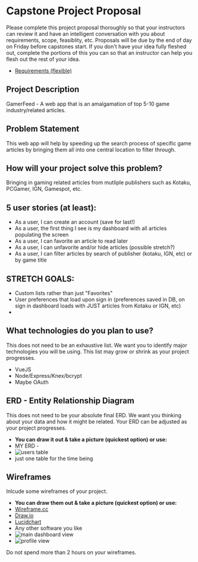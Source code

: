 # Capstone Project Proposal

Please complete this project proposal thoroughly so that your instructors can review it and have an intelligent conversation with you about requirements, scope, feasiblity, etc. Proposals will be due by the end of day on Friday before capstones start. If you don't have your idea fully fleshed out, complete the portions of this you can so that an instructor can help you flesh out the rest of your idea.

* [Requirements (flexible)](https://gist.github.com/matt-winzer/745abaadb509371dfee2a756c8da0c5e)

## Project Description
GamerFeed - A web app that is an amalgamation of top 5-10 game industry/related articles. 


## Problem Statement
This web app will help by speeding up the search process of specific game articles by bringing them all into one central location to filter through.


## How will your project solve this problem?
Bringing in gaming related articles from mutliple publishers such as Kotaku, PCGamer, IGN, Gamespot, etc.


## 5 user stories (at least):

* As a user, I can create an account (save for last!)
* As a user, the first thing I see is my dashboard with all articles populating the screen
* As a user, I can favorite an article to read later
* As a user, I can unfavorite and/or hide articles (possible stretch?)
* As a user, I can filter articles by search of publisher (kotaku, IGN, etc) or by game title

## STRETCH GOALS:
* Custom lists rather than just "Favorites" 
* User preferences that load upon sign in (preferences saved in DB, on sign in dashboard loads with JUST articles from Kotaku or IGN, etc)
*


## What technologies do you plan to use?

This does not need to be an exhaustive list. We want you to identify major technologies you will be using. This list may grow or shrink as your project progresses.

* VueJS
* Node/Express/Knex/bcrypt
* Maybe OAuth

## ERD - Entity Relationship Diagram

This does not need to be your absolute final ERD. We want you thinking about your data and how it might be related. Your ERD can be adjusted as your project progresses. 
* **You can draw it out & take a picture (quickest option) or use:**
* MY ERD -
* ![users table](https://i.imgur.com/BQiByFg.png)
* just one table for the time being



## Wireframes

Inlcude some wireframes of your project.
* **You can draw them out & take a picture (quickest option) or use:**
* [Wireframe.cc](https://wireframe.cc/)
* [Draw.io](https://www.draw.io/)
* [Lucidchart](https://www.lucidchart.com/)
* Any other software you like
* ![main dashboard view](https://i.imgur.com/brIIz1I.jpg)
* ![profile view](https://i.imgur.com/XJ0cqSI.jpg)

Do not spend more than 2 hours on your wireframes.
